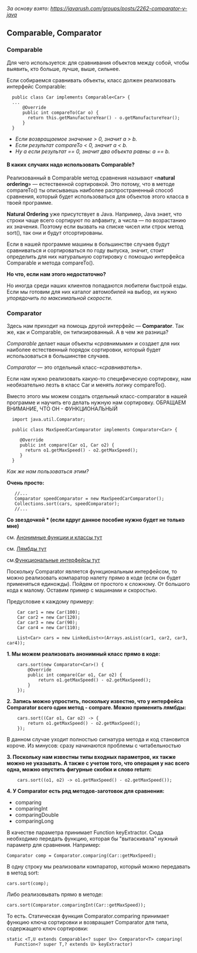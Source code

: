 _За основу взято: https://javarush.com/groups/posts/2262-comparator-v-java_

## Comparable, Comparator

### Comparable

Для чего используется: для сравнивания объектов между собой, чтобы выявить, кто больше, лучше, выше, сильнее.

Если собираемся сравнивать объекты, класс должен реализовать интерфейс Comparable<T>:

      public class Car implements Comparable<Car> {
      ...
          @Override
          public int compareTo(Car o) {
            return this.getManufactureYear() - o.getManufactureYear();
          }
      }

* _Если возвращаемое значение > 0, значит a > b._
* _Если результат compareTo < 0, значит а < b._ 
* _Ну а если результат == 0, значит два объекта равны: a == b._

#### В каких случаях надо использовать Comparable?

Реализованный в Comparable метод сравнения называют «**natural ordering**» — естественной сортировкой. Это потому, что в методе compareTo() ты описываешь наиболее распространенный способ сравнения, который будет использоваться для объектов этого класса в твоей программе.

**Natural Ordering** уже присутствует в Java. Например, Java знает, что строки чаще всего сортируют по алфавиту, а числа — по возрастанию их значения. Поэтому если вызвать на списке чисел или строк метод sort(), так они и будут отсортированы.

Если в нашей программе машины в большинстве случаев будут сравниваться и сортироваться по году выпуска, значит, стоит определить для них натуральную сортировку с помощью интерфейса Comparable<Car> и метода compareTo().

**Но что, если нам этого недостаточно?**

Но иногда среди наших клиентов попадаются любители быстрой езды. Если мы готовим для них каталог автомобилей на выбор, их нужно _упорядочить по максимальной скорости_.

### Comparator
Здесь нам приходит на помощь другой интерфейс — **Comparator**. Так же, как и Comparable, он типизированный.
А в чем же разница?

_Comparable_ делает наши объекты «_сравнимыми_» и создает для них наиболее естественный порядок сортировки, который будет использоваться в большинстве случаев.

_Comparator_ — это отдельный класс-«_сравниватель_».

Если нам нужно реализовать какую-то специфическую сортировку, нам необязательно лезть в класс Car и менять логику compareTo().

Вместо этого мы можем создать отдельный класс-comparator в нашей программе и научить его делать нужную нам сортировку. ОБРАЩАЕМ ВНИМАНИЕ, ЧТО ОН - ФУНКЦИОНАЛЬНЫЙ

      import java.util.Comparator;

      public class MaxSpeedCarComparator implements Comparator<Car> {

         @Override
         public int compare(Car o1, Car o2) {
           return o1.getMaxSpeed() - o2.getMaxSpeed();
         }
      }

_Как же нам пользоваться этим?_

**Очень просто:**

       //...
       Comparator speedComparator = new MaxSpeedCarComparator();
       Collections.sort(cars, speedComparator);
       //...

**Со звездочкой * (если вдруг данное пособие нужно будет не только мне)**

см. [Анонимные функции и классы тут](https://github.com/Jahimees/Java-Cheat-Sheet/blob/main/Java/%D0%A7%D0%B0%D1%81%D1%82%D0%BD%D1%8B%D0%B5%20%D1%82%D0%B5%D0%BC%D1%8B/%D0%90%D0%BD%D0%BE%D0%BD%D0%B8%D0%BC%D0%BD%D1%8B%D0%B5%20%D1%84%D1%83%D0%BD%D0%BA%D1%86%D0%B8%D0%B8%20%D0%B8%20%D0%BA%D0%BB%D0%B0%D1%81%D1%81%D1%8B.md)

см. [Лямбды тут](https://github.com/Jahimees/Java-Cheat-Sheet/blob/main/Java/%D0%A7%D0%B0%D1%81%D1%82%D0%BD%D1%8B%D0%B5%20%D1%82%D0%B5%D0%BC%D1%8B/Stream%20%D0%B8%20%D0%BB%D1%8F%D0%BC%D0%B1%D0%B4%D0%B0.md) 

см.[Функциональные интерфейсы тут](https://github.com/Jahimees/Java-Cheat-Sheet/blob/main/Java/%D0%A7%D0%B0%D1%81%D1%82%D0%BD%D1%8B%D0%B5%20%D1%82%D0%B5%D0%BC%D1%8B/%D0%A4%D1%83%D0%BD%D0%BA%D1%86%D0%B8%D0%BE%D0%BD%D0%B0%D0%BB%D1%8C%D0%BD%D1%8B%D0%B5%20%D0%B8%D0%BD%D1%82%D0%B5%D1%80%D1%84%D0%B5%D0%B9%D1%81%D1%8B.md)

Поскольку Comparator является функциональным интерфейсом, то можно реализовать компаратор налету прямо в коде (если он будет применяться единожды).
Пойдем от простого к сложному. От большого кода к малому. Оставим пример с машинами и скоростью.

Предусловие к каждому примеру:

        Car car1 = new Car(100);
        Car car2 = new Car(120);
        Car car3 = new Car(90);
        Car car4 = new Car(110);

        List<Car> cars = new LinkedList<>(Arrays.asList(car1, car2, car3, car4));

**1. Мы можем реализовать анонимный класс прямо в коде:**

        cars.sort(new Comparator<Car>() {
            @Override
            public int compare(Car o1, Car o2) {
                return o1.getMaxSpeed() - o2.getMaxSpeed();
            }
        });

**2. Запись можно упростить, поскольку известно, что у интерфейса Comparator всего один метод - compare. Можно применить лямбды:**

        cars.sort((Car o1, Car o2) -> {
            return o1.getMaxSpeed() - o2.getMaxSpeed();
        });

В данном случае уходит полностью сигнатура метода и код становится короче. Из минусов: сразу начинаются проблемы с читабельностью

**3. Поскольку нам известны типы входных параметров, их также можно не указывать. А также с учетом того, что операция у нас всего одна, можно опустить фигурные скобки и слово return:**

        cars.sort((o1, o2) -> o1.getMaxSpeed() - o2.getMaxSpeed());

**4. У Comparator есть ряд методов-заготовок для сравнения:**

* comparing
* comparingInt
* comparingDouble
* comparingLong

В качестве параметра принимает Function keyExtractor. Сюда необходимо передать функцию, которая бы "вытаскивала" нужный параметр для сравнения. Например:

    Comparator comp = Comparator.comparing(Car::getMaxSpeed);

В одну строку мы реализовали компаратор, который можно передавать в метод sort:

    cars.sort(comp);

Либо реализовывать прямо в методе:

    cars.sort(Comparator.comparingInt(Car::getMaxSpeed));

То есть. Статическая функция Comparator.comparing принимает функцию ключа сортировки и возвращает Comparator для типа, содержащего ключ сортировки:

    static <T,U extends Comparable<? super U>> Comparator<T> comparing(
       Function<? super T,? extends U> keyExtractor)

